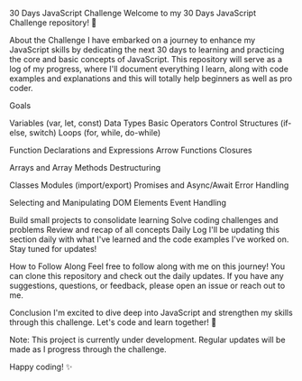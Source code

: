 30 Days JavaScript Challenge
Welcome to my 30 Days JavaScript Challenge repository! 🎉

About the Challenge
I have embarked on a journey to enhance my JavaScript skills by dedicating the next 30 days to learning and practicing the core and basic concepts of JavaScript. This repository will serve as a log of my progress, where I'll document everything I learn, along with code examples and explanations and this will totally help beginners as well as pro coder.

Goals


Variables (var, let, const)
Data Types
Basic Operators
Control Structures (if-else, switch)
Loops (for, while, do-while)

Function Declarations and Expressions
Arrow Functions
Closures

Arrays and Array Methods
Destructuring

Classes
Modules (import/export)
Promises and Async/Await
Error Handling

Selecting and Manipulating DOM Elements
Event Handling

Build small projects to consolidate learning
Solve coding challenges and problems
Review and recap of all concepts
Daily Log
I'll be updating this section daily with what I've learned and the code examples I've worked on. Stay tuned for updates!

How to Follow Along
Feel free to follow along with me on this journey! You can clone this repository and check out the daily updates. If you have any suggestions, questions, or feedback, please open an issue or reach out to me.

Conclusion
I'm excited to dive deep into JavaScript and strengthen my skills through this challenge. Let's code and learn together! 🚀

Note: This project is currently under development. Regular updates will be made as I progress through the challenge.

Happy coding! ✨
